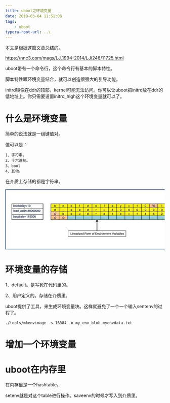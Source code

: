 ```yaml
---
title: uboot之环境变量
date: 2018-03-04 11:51:08
tags:
	- uboot
typora-root-url: ..\
---
```




本文是根据这篇文章总结的。

https://nnc3.com/mags/LJ_1994-2014/LJ/246/11725.html



uboot带有一个命令行，这个命令行有基本的脚本特性。

脚本特性跟环境变量结合，就可以创造很强大的引导功能。

initrd镜像在ddr的顶部，kernel可能无法访问。你可以让uboot把initrd放在ddr的低地址上。你只需要设置initrd_high这个环境变量就可以了。



# 什么是环境变量

简单的说法就是一组键值对。

值可以是：

```
1、字符串。
2、十六进制。
3、bool
4、其他。
```

在介质上存储的都是字符串。

![环境变量存储](/images/环境变量存储.jpg)



# 环境变量的存储

1、default。是写死在代码里的。

2、用户定义的。存储在介质里。

uboot提供了工具，来生成环境变量块。这样就避免了一个一个输入sentenv的过程了。

```
./tools/mkenvimage -s 16384 -o my_env_blob myenvdata.txt
```

# 增加一个环境变量



# uboot在内存里

在内存里是一个hashtable。

setenv就是对这个table进行操作。saveenv的时候才写入到介质里。

